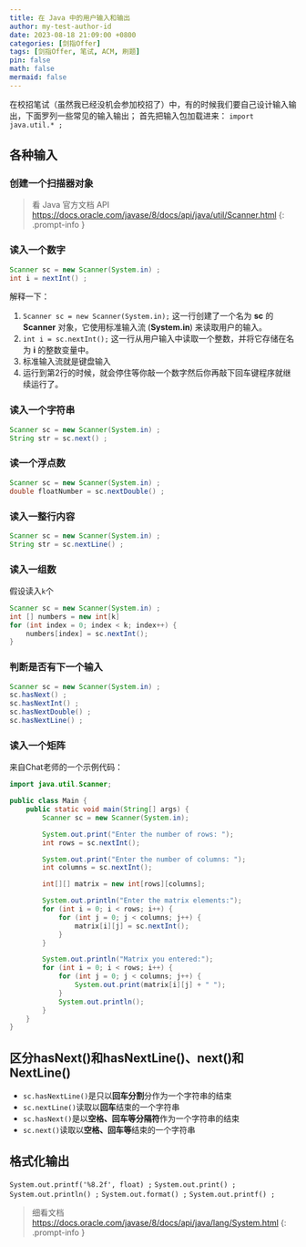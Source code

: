 ```yaml
---
title: 在 Java 中的用户输入和输出
author: my-test-author-id
date: 2023-08-18 21:09:00 +0800
categories: [剑指Offer]
tags: [剑指Offer, 笔试, ACM, 刷题]
pin: false
math: false
mermaid: false
---
```


在校招笔试（虽然我已经没机会参加校招了）中，有的时候我们要自己设计输入输出，下面罗列一些常见的输入输出；
首先把输入包加载进来： `import java.util.* ;`

## 各种输入

### 创建一个扫描器对象

> 看 Java 官方文档 API <https://docs.oracle.com/javase/8/docs/api/java/util/Scanner.html>
{: .prompt-info }

### 读入一个数字

```java
Scanner sc = new Scanner(System.in) ;
int i = nextInt() ;
```
解释一下：

1. `Scanner sc = new Scanner(System.in);` 这一行创建了一个名为 **sc** 的 **Scanner** 对象，它使用标准输入流 (**System.in**) 来读取用户的输入。
2. `int i = sc.nextInt();` 这一行从用户输入中读取一个整数，并将它存储在名为 **i** 的整数变量中。
3. 标准输入流就是键盘输入
4. 运行到第2行的时候，就会停住等你敲一个数字然后你再敲下回车键程序就继续运行了。

### 读入一个字符串

```java
Scanner sc = new Scanner(System.in) ;
String str = sc.next() ;
```

### 读一个浮点数

```java
Scanner sc = new Scanner(System.in) ;
double floatNumber = sc.nextDouble() ;
```

### 读入一整行内容

```java
Scanner sc = new Scanner(System.in) ;
String str = sc.nextLine() ;
```

### 读入一组数

假设读入`k`个
```java
Scanner sc = new Scanner(System.in) ;
int [] numbers = new int[k]
for (int index = 0; index < k; index++) {
    numbers[index] = sc.nextInt();
}
```

### 判断是否有下一个输入

```java
Scanner sc = new Scanner(System.in) ;
sc.hasNext() ;
sc.hasNextInt() ;
sc.hasNextDouble() ;
sc.hasNextLine() ;
```

### 读入一个矩阵

来自Chat老师的一个示例代码：
```java
import java.util.Scanner;

public class Main {
    public static void main(String[] args) {
        Scanner sc = new Scanner(System.in);

        System.out.print("Enter the number of rows: ");
        int rows = sc.nextInt();

        System.out.print("Enter the number of columns: ");
        int columns = sc.nextInt();

        int[][] matrix = new int[rows][columns];

        System.out.println("Enter the matrix elements:");
        for (int i = 0; i < rows; i++) {
            for (int j = 0; j < columns; j++) {
                matrix[i][j] = sc.nextInt();
            }
        }

        System.out.println("Matrix you entered:");
        for (int i = 0; i < rows; i++) {
            for (int j = 0; j < columns; j++) {
                System.out.print(matrix[i][j] + " ");
            }
            System.out.println();
        }
    }
}
```

## 区分hasNext()和hasNextLine()、next()和NextLine()

- `sc.hasNextLine()`是只以**回车分割**分作为一个字符串的结束
- `sc.nextLine()`读取以**回车**结束的一个字符串
- `sc.hasNext()`是以**空格、回车等分隔符**作为一个字符串的结束
- `sc.next()`读取以**空格、回车等**结束的一个字符串

## 格式化输出

`System.out.printf('%8.2f', float) ;`
`System.out.print() ;`
`System.out.println() ;`
`System.out.format() ;`
`System.out.printf() ;`

> 细看文档 <https://docs.oracle.com/javase/8/docs/api/java/lang/System.html>
{: .prompt-info }